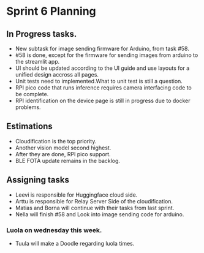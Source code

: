 # Sprint 6 Planning


## In Progress tasks.

- New subtask for image sending firmware for Arduino, from task #58.
- #58 is done, except for the firmware for sending images from arduino to the streamlit app.
- UI should be updated according to the UI guide and use layouts for a unified design accross all pages.
- Unit tests need to implemented.What to unit test is still a question.
- RPI pico code that runs inference requires camera interfacing code to be complete.
- RPI identification on the device page is still in progress due to docker problems.

## Estimations

- Cloudification is the top priority.
- Another vision model second highest.
- After they are done, RPI pico support.
- BLE FOTA update remains in the backlog.

## Assigning tasks

- Leevi is responsible for Huggingface cloud side.
- Arttu is responsible for Relay Server Side of the cloudification.
- Matias and Borna will continue with their tasks from last sprint.
- Nella will finish #58 and Look into image sending code for arduino.

### Luola on wednesday this week.
- Tuula will make a Doodle regarding luola times.

